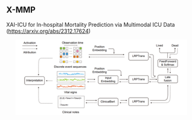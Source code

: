 ## X-MMP 

XAI-ICU for In-hospital Mortality Prediction via Multimodal ICU Data (https://arxiv.org/abs/2312.17624)

<p align="center"><img width="90%" src="framework.png" /></p>
